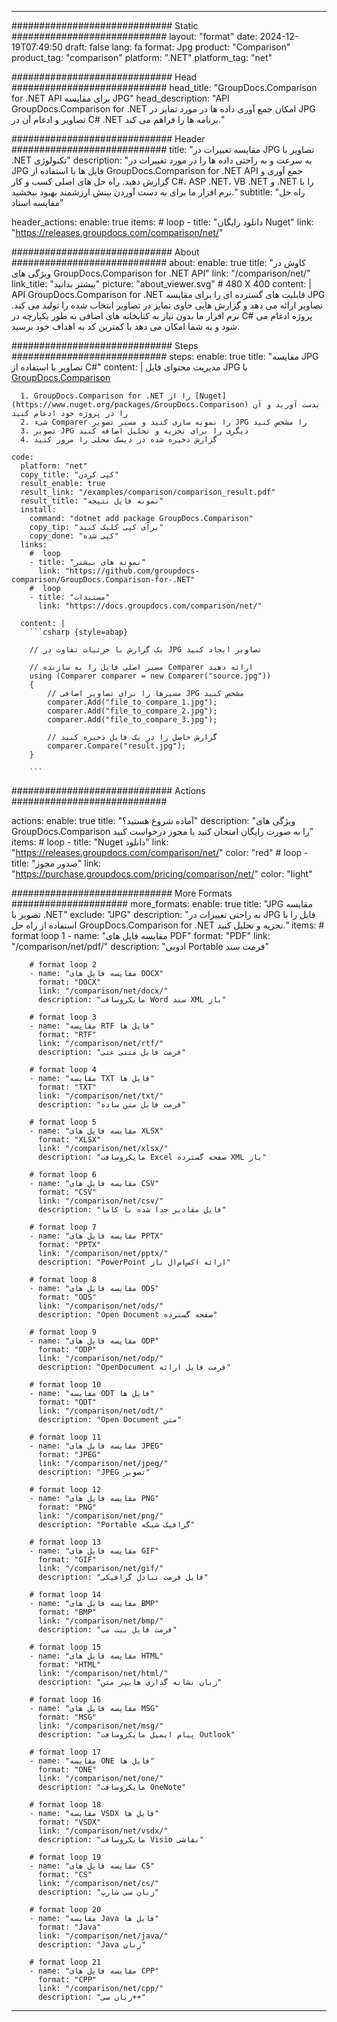 
---
############################# Static ############################
layout: "format"
date:  2024-12-19T07:49:50
draft: false
lang: fa
format: Jpg
product: "Comparison"
product_tag: "comparison"
platform: ".NET"
platform_tag: "net"

############################# Head ############################
head_title: "GroupDocs.Comparison for .NET API برای مقایسه JPG"
head_description: "API GroupDocs.Comparison for .NET امکان جمع آوری داده ها در مورد تمایز در JPG تصاویر و ادغام آن در C# .NET برنامه ها را فراهم می کند."

############################# Header ############################
title: "مقایسه تغییرات در JPG تصاویر با .NET تکنولوژی" 
description: "به سرعت و به راحتی داده ها را در مورد تغییرات در JPG فایل ها با استفاده از GroupDocs.Comparison for .NET API جمع آوری و گزارش دهید. راه حل های اصلی کسب و کار C#، ASP .NET، VB .NET و .NET را با نرم افزار ما برای به دست آوردن بینش ارزشمند بهبود ببخشید."
subtitle: "راه حل مقایسه اسناد" 

header_actions:
  enable: true
  items:
    #  loop
    - title: "دانلود رایگان Nuget"
      link: "https://releases.groupdocs.com/comparison/net/"
      
############################# About ############################
about:
    enable: true
    title: "کاوش در ویژگی های GroupDocs.Comparison for .NET API"
    link: "/comparison/net/"
    link_title: "بیشتر بدانید"
    picture: "about_viewer.svg" # 480 X 400
    content: |
       API GroupDocs.Comparison for .NET قابلیت های گسترده ای را برای مقایسه JPG تصاویر ارائه می دهد و گزارش هایی حاوی تمایز در تصاویر انتخاب شده را تولید می کند. نرم افزار ما بدون نیاز به کتابخانه های اضافی به طور یکپارچه در C# پروژه ادغام می شود و به شما امکان می دهد با کمترین کد به اهداف خود برسید.

############################# Steps ############################
steps:
    enable: true
    title: "مقایسه JPG تصاویر با استفاده از C#"
    content: |
      مدیریت محتوای فایل JPG با [GroupDocs.Comparison](https://products.groupdocs.com/comparison/net/)
      
      1. GroupDocs.Comparison for .NET را از [Nuget](https://www.nuget.org/packages/GroupDocs.Comparison) بدست آورید و آن را در پروژه خود ادغام کنید
      2. شیء Comparer را نمونه سازی کنید و مسیر تصویر JPG را مشخص کنید
      3. تصویر JPG دیگری را برای تجزیه و تحلیل اضافه کنید
      4. گزارش ذخیره شده در دیسک محلی را مرور کنید
   
    code:
      platform: "net"
      copy_title: "کپی کردن"
      result_enable: true
      result_link: "/examples/comparison/comparison_result.pdf"
      result_title: "نمونه فایل نتیجه"
      install:
        command: "dotnet add package GroupDocs.Comparison"
        copy_tip: "برای کپی کلیک کنید"
        copy_done: "کپی شده"
      links:
        #  loop
        - title: "نمونه های بیشتر"
          link: "https://github.com/groupdocs-comparison/GroupDocs.Comparison-for-.NET"
        #  loop
        - title: "مستندات"
          link: "https://docs.groupdocs.com/comparison/net/"
          
      content: |
        ```csharp {style=abap}

        // یک گزارش با جزئیات تفاوت در JPG تصاویر ایجاد کنید

        // مسیر اصلی فایل را به سازنده Comparer ارائه دهید
        using (Comparer comparer = new Comparer("source.jpg"))
        {
            // مسیرها را برای تصاویر اضافی JPG مشخص کنید
        	comparer.Add("file_to_compare_1.jpg");
            comparer.Add("file_to_compare_2.jpg");
            comparer.Add("file_to_compare_3.jpg");

            // گزارش حاصل را در یک فایل ذخیره کنید
            comparer.Compare("result.jpg"); 
        }
        
        ```            

############################# Actions ############################

actions:
  enable: true
  title: "آماده شروع هستید؟"
  description: "ویژگی های GroupDocs.Comparison را به صورت رایگان امتحان کنید یا مجوز درخواست کنید"
  items:
    #  loop
    - title: "Nuget دانلود"
      link: "https://releases.groupdocs.com/comparison/net/"
      color: "red"
        #  loop
    - title: "صدور مجوز"
      link: "https://purchase.groupdocs.com/pricing/comparison/net/"
      color: "light"


############################# More Formats #####################
more_formats:
    enable: true
    title: "JPG مقایسه تصویر با .NET"
    exclude: "JPG"
    description: "به راحتی تغییرات در JPG فایل را با استفاده از راه حل GroupDocs.Comparison for .NET تجزیه و تحلیل کنید."
    items: 
        # format loop 1
        - name: "مقایسه فایل های PDF"
          format: "PDF"
          link: "/comparison/net/pdf/"
          description: "ادوبی Portable فرمت سند"

        # format loop 2
        - name: "مقایسه فایل های DOCX"
          format: "DOCX"
          link: "/comparison/net/docx/"
          description: "مایکروسافت Word سند XML باز"

        # format loop 3
        - name: "مقایسه RTF فایل ها"
          format: "RTF"
          link: "/comparison/net/rtf/"
          description: "فرمت فایل متنی غنی"

        # format loop 4
        - name: "مقایسه TXT فایل ها"
          format: "TXT"
          link: "/comparison/net/txt/"
          description: "فرمت فایل متن ساده"

        # format loop 5
        - name: "مقایسه فایل های XLSX"
          format: "XLSX"
          link: "/comparison/net/xlsx/"
          description: "مایکروسافت Excel صفحه گسترده XML باز"

        # format loop 6
        - name: "مقایسه فایل های CSV"
          format: "CSV"
          link: "/comparison/net/csv/"
          description: "فایل مقادیر جدا شده با کاما"

        # format loop 7
        - name: "مقایسه فایل های PPTX"
          format: "PPTX"
          link: "/comparison/net/pptx/"
          description: "PowerPoint ارائه اکس‌ام‌ال باز"

        # format loop 8
        - name: "مقایسه فایل های ODS"
          format: "ODS"
          link: "/comparison/net/ods/"
          description: "Open Document صفحه گسترده"

        # format loop 9
        - name: "مقایسه فایل های ODP"
          format: "ODP"
          link: "/comparison/net/odp/"
          description: "OpenDocument فرمت فایل ارائه"

        # format loop 10
        - name: "مقایسه ODT فایل ها"
          format: "ODT"
          link: "/comparison/net/odt/"
          description: "Open Document متن"

        # format loop 11
        - name: "مقایسه فایل های JPEG"
          format: "JPEG"
          link: "/comparison/net/jpeg/"
          description: "JPEG تصویر"

        # format loop 12
        - name: "مقایسه فایل های PNG"
          format: "PNG"
          link: "/comparison/net/png/"
          description: "Portable گرافیک شبکه"

        # format loop 13
        - name: "مقایسه فایل های GIF"
          format: "GIF"
          link: "/comparison/net/gif/"
          description: "فایل فرمت تبادل گرافیکی"

        # format loop 14
        - name: "مقایسه فایل های BMP"
          format: "BMP"
          link: "/comparison/net/bmp/"
          description: "فرمت فایل بیت مپ"

        # format loop 15
        - name: "مقایسه فایل های HTML"
          format: "HTML"
          link: "/comparison/net/html/"
          description: "زبان نشانه گذاری هایپر متن"

        # format loop 16
        - name: "مقایسه فایل های MSG"
          format: "MSG"
          link: "/comparison/net/msg/"
          description: "پیام ایمیل مایکروسافت Outlook"

        # format loop 17
        - name: "مقایسه ONE فایل ها"
          format: "ONE"
          link: "/comparison/net/one/"
          description: "مایکروسافت OneNote"

        # format loop 18
        - name: "مقایسه VSDX فایل ها"
          format: "VSDX"
          link: "/comparison/net/vsdx/"
          description: "مایکروسافت Visio نقاشی"

        # format loop 19
        - name: "مقایسه فایل های CS"
          format: "CS"
          link: "/comparison/net/cs/"
          description: "زبان سی شارپ"

        # format loop 20
        - name: "مقایسه Java فایل ها"
          format: "Java"
          link: "/comparison/net/java/"
          description: "Java زبان"
          
        # format loop 21
        - name: "مقایسه فایل های CPP"
          format: "CPP"
          link: "/comparison/net/cpp/"
          description: "زبان سی++"
---